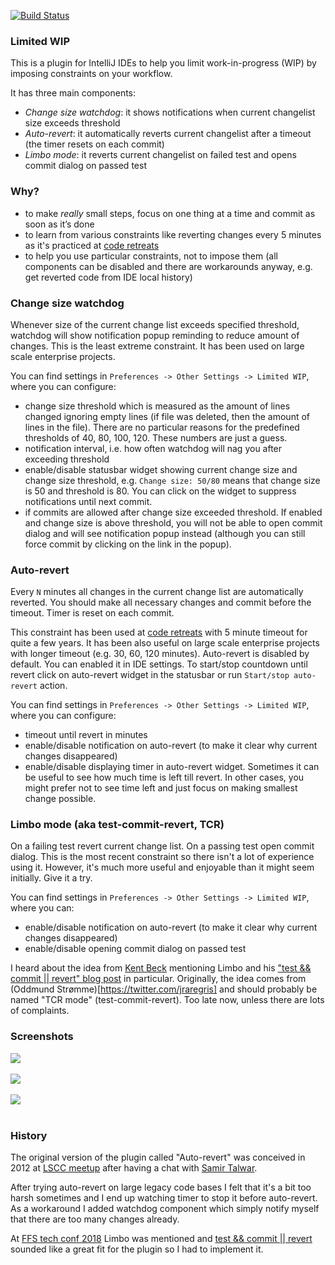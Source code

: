 [![Build Status](https://travis-ci.org/dkandalov/limited-wip.svg?branch=master)](https://travis-ci.org/dkandalov/limited-wip)

### Limited WIP
This is a plugin for IntelliJ IDEs to help you limit work-in-progress (WIP) by imposing constraints on your workflow.

It has three main components:
 - *Change size watchdog*: it shows notifications when current changelist size exceeds threshold
 - *Auto-revert*: it automatically reverts current changelist after a timeout (the timer resets on each commit)
 - *Limbo mode*: it reverts current changelist on failed test and opens commit dialog on passed test


### Why?
 - to make *really* small steps, focus on one thing at a time and commit as soon as it’s done
 - to learn from various constraints like reverting changes every 5 minutes as it's practiced at [code retreats](https://twitter.com/coderetreat)
 - to help you use particular constraints, not to impose them 
   (all components can be disabled and there are workarounds anyway, e.g. get reverted code from IDE local history)


### Change size watchdog
Whenever size of the current change list exceeds specified threshold, 
watchdog will show notification popup reminding to reduce amount of changes.
This is the least extreme constraint. It has been used on large scale enterprise projects.

You can find settings in `Preferences -> Other Settings -> Limited WIP`, where you can configure:
 - change size threshold which is measured as the amount of lines changed ignoring empty lines
   (if file was deleted, then the amount of lines in the file). 
   There are no particular reasons for the predefined thresholds of 40, 80, 100, 120. These numbers are just a guess.
 - notification interval, i.e. how often watchdog will nag you after exceeding threshold
 - enable/disable statusbar widget showing current change size and change size threshold, 
   e.g. `Change size: 50/80` means that change size is 50 and threshold is 80.
   You can click on the widget to suppress notifications until next commit.
 - if commits are allowed after change size exceeded threshold.
   If enabled and change size is above threshold, you will not be able to open commit dialog 
   and will see notification popup instead (although you can still force commit by clicking on the link in the popup).


### Auto-revert
Every `N` minutes all changes in the current change list are automatically reverted.
You should make all necessary changes and commit before the timeout. Timer is reset on each commit.

This constraint has been used at [code retreats](https://twitter.com/coderetreat) with 5 minute timeout 
for quite a few years. It has been also useful on large scale enterprise projects with longer timeout 
(e.g. 30, 60, 120 minutes). Auto-revert is disabled by default. You can enabled it in IDE settings.
To start/stop countdown until revert click on auto-revert widget in the statusbar or run `Start/stop auto-revert` action. 

You can find settings in `Preferences -> Other Settings -> Limited WIP`, where you can configure:
 - timeout until revert in minutes
 - enable/disable notification on auto-revert (to make it clear why current changes disappeared)
 - enable/disable displaying timer in auto-revert widget. 
   Sometimes it can be useful to see how much time is left till revert. 
   In other cases, you might prefer not to see time left and just focus on making smallest change possible.


### Limbo mode (aka test-commit-revert, TCR)
On a failing test revert current change list. On a passing test open commit dialog.
This is the most recent constraint so there isn't a lot of experience using it.
However, it's much more useful and enjoyable than it might seem initially. Give it a try.

You can find settings in `Preferences -> Other Settings -> Limited WIP`, where you can:
 - enable/disable notification on auto-revert (to make it clear why current changes disappeared)
 - enable/disable opening commit dialog on passed test 

I heard about the idea from [Kent Beck](https://twitter.com/KentBeck) mentioning Limbo and his
["test && commit || revert" blog post](https://medium.com/@kentbeck_7670/test-commit-revert-870bbd756864) in particular.
Originally, the idea comes from (Oddmund Strømme)[https://twitter.com/jraregris] and should
probably be named "TCR mode" (test-commit-revert). Too late now, unless there are lots of complaints.


### Screenshots
<img src="https://github.com/dkandalov/limited-wip/blob/master/settings.png?raw=true" align="center"/>
<br/><br/>
<img src="https://github.com/dkandalov/limited-wip/blob/master/toolbar.png?raw=true" align="center"/>
<br/><br/>
<img src="https://github.com/dkandalov/limited-wip/blob/master/change-size-exceeded.png?raw=true" align="center"/>
<br/><br/>


### History
The original version of the plugin called "Auto-revert" was conceived
in 2012 at [LSCC meetup](http://www.meetup.com/london-software-craftsmanship/)
after having a chat with [Samir Talwar](https://twitter.com/SamirTalwar).

After trying auto-revert on large legacy code bases I felt that it's a bit too harsh sometimes 
and I end up watching timer to stop it before auto-revert. As a workaround I added watchdog component
which simply notify myself that there are too many changes already.

At [FFS tech conf 2018](https://ffstechconf.org) Limbo was mentioned 
and [test && commit || revert](https://medium.com/@kentbeck_7670/test-commit-revert-870bbd756864)
sounded like a great fit for the plugin so I had to implement it.
